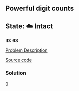 ## Powerful digit counts

## State: :cloud: **Intact**

**ID: 63**

[Problem Description](https://projecteuler.net/problem=63)

[Source code](main.cpp)

### Solution
0